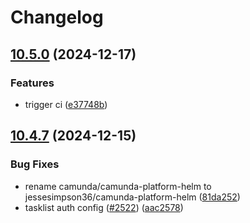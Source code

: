 # Changelog

## [10.5.0](https://github.com/jessesimpson36/camunda-platform-helm/compare/camunda-platform-8.5-v10.4.7...camunda-platform-8.5-10.5.0) (2024-12-17)


### Features

* trigger ci ([e37748b](https://github.com/jessesimpson36/camunda-platform-helm/commit/e37748b39ec7be059ff782f42c877a1470933c93))

## [10.4.7](https://github.com/jessesimpson36/camunda-platform-helm/compare/camunda-platform-8.5-v10.4.6...camunda-platform-8.5-10.4.7) (2024-12-15)


### Bug Fixes

* rename camunda/camunda-platform-helm to jessesimpson36/camunda-platform-helm ([81da252](https://github.com/jessesimpson36/camunda-platform-helm/commit/81da2524f5b57c575ddc4075ab92149fbb2dd6f5))
* tasklist auth config ([#2522](https://github.com/jessesimpson36/camunda-platform-helm/issues/2522)) ([aac2578](https://github.com/jessesimpson36/camunda-platform-helm/commit/aac2578d4701d44918f250b299693643a6de767e))
